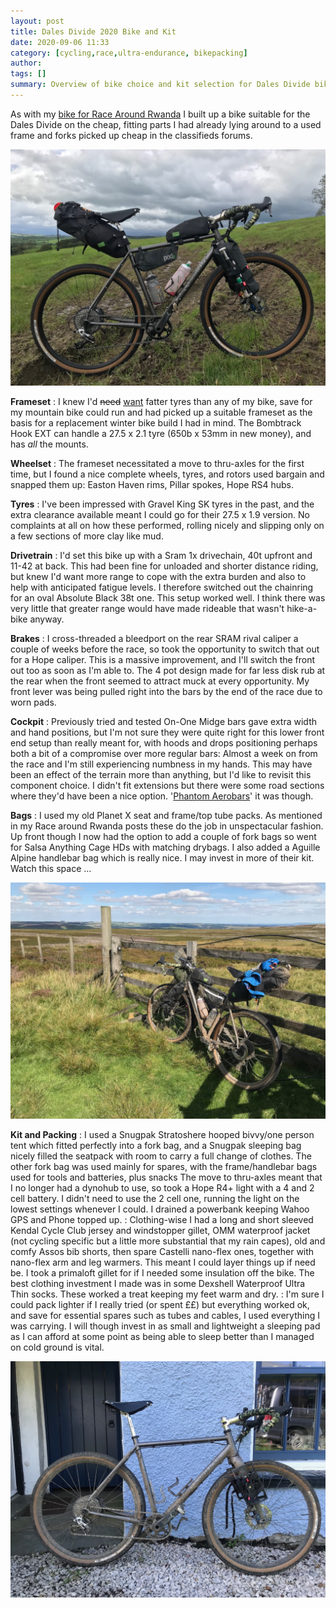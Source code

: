 ```yaml
---
layout: post
title: Dales Divide 2020 Bike and Kit
date: 2020-09-06 11:33
category: [cycling,race,ultra-endurance, bikepacking]
author: 
tags: []
summary: Overview of bike choice and kit selection for Dales Divide bikepacking race
---
```


As with my <a href="/race-around-rwanda-the-bike">bike for Race Around Rwanda</a> I built up a bike suitable for the Dales Divide on the cheap, fitting parts I had already lying around to a used frame and forks picked up cheap in the classifieds forums.

![Bombtrack Hook EXT](/img/dd/dd2020-27.jpg)

**Frameset**
: I knew I'd <del>need</del> <ins>want</ins> fatter tyres than any of my bike, save for my mountain bike could run and had picked up a suitable frameset as the basis for a replacement winter bike build I had in mind. The Bombtrack Hook EXT can handle a 27.5 x 2.1 tyre (650b x 53mm in new money), and has _all_ the mounts. 

**Wheelset**
: The frameset necessitated a move to thru-axles for the first time, but I found a nice complete wheels, tyres, and rotors used bargain and snapped them up: Easton Haven rims, Pillar spokes, Hope RS4 hubs. 

**Tyres**
: I've been impressed with Gravel King SK tyres in the past, and the extra clearance available meant I could go for their 27.5 x 1.9 version. No complaints at all on how these performed, rolling nicely and slipping only on a few sections of more clay like mud.

**Drivetrain**
: I'd set this bike up with a Sram 1x drivechain, 40t upfront and 11-42 at back. This had been fine for unloaded and shorter distance riding, but knew I'd want more range to cope with the extra burden and also to help with anticipated fatigue levels. I therefore switched out the chainring for an oval Absolute Black 38t one. This setup worked well. I think there was very little that greater range would have made rideable that wasn't hike-a-bike anyway.

**Brakes**
: I cross-threaded a bleedport on the rear SRAM rival caliper a couple of weeks before the race, so took the opportunity to switch that out for a Hope caliper. This is a massive improvement, and I'll switch the front out too as soon as I'm able to. The 4 pot design made for far less disk rub at the rear when the front seemed to attract muck at every opportunity. My front lever was being pulled right into the bars by the end of the race due to worn pads.

**Cockpit**
: Previously tried and tested On-One Midge bars gave extra width and hand positions, but I'm not sure they were quite right for this lower front end setup than really meant for, with hoods and drops positioning perhaps both a bit of a compromise over more regular bars: Almost a week on from the race and I'm still experiencing numbness in my hands. This may have been an effect of the terrain more than anything, but I'd like to revisit this component choice. I didn't fit extensions but there were some road sections where they'd have been a nice option. '<a href="https://www.velominati.com/the-lexicon/#terms">Phantom Aerobars</a>' it was though. 

**Bags**
: I used my old Planet X seat and frame/top tube packs. As mentioned in my Race around Rwanda posts these do the job in unspectacular fashion. Up front though I now had the option to add a couple of fork bags so went for Salsa Anything Cage HDs with matching drybags. I also added a Aguille Alpine handlebar bag which is really nice. I may invest in more of their kit. Watch this space …

![Bike leant up against fence](/img/dd/dd2020-22.jpg)

**Kit and Packing**
: I used a Snugpak Stratoshere hooped bivvy/one person tent which fitted perfectly into a fork bag, and a Snugpak sleeping bag nicely filled the seatpack with room to carry a full change of clothes. The other fork bag was used mainly for spares, with the frame/handlebar bags used for tools and batteries, plus snacks The move to thru-axles meant that I no longer had a dynohub to use, so took a Hope R4+ light with a 4 and 2 cell battery. I didn't need to use the 2 cell one, running the light on the lowest settings whenever I could. I drained a powerbank keeping Wahoo GPS and Phone topped up.
: Clothing-wise I had a long and short sleeved Kendal Cycle Club jersey and windstopper gillet, OMM waterproof jacket (not cycling specific but a little more substantial that my rain capes), old and comfy Assos bib shorts, then spare Castelli nano-flex ones, together with nano-flex arm and leg warmers. This meant I could layer things up if need be. I took a primaloft gillet for if I needed some insulation off the bike. The best clothing investment I made was in some Dexshell Waterproof Ultra Thin socks. These worked a treat keeping my feet warm and dry. 
: I'm sure I could pack lighter if I really tried (or spent ££) but everything worked ok, and save for essential spares such as tubes and cables, I used everything I was carrying. I will though invest in as small and lightweight a sleeping pad as I can afford at some point as being able to sleep better than I managed on cold ground is vital. 

![Bombtrack Hook EXT](/img/dd/dd2020-26.jpg)
